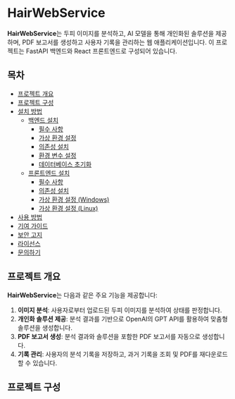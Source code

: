 # HairWebService

**HairWebService**는 두피 이미지를 분석하고, AI 모델을 통해 개인화된 솔루션을 제공하며, PDF 보고서를 생성하고 사용자 기록을 관리하는 웹 애플리케이션입니다. 이 프로젝트는 FastAPI 백엔드와 React 프론트엔드로 구성되어 있습니다.

## 목차

- [프로젝트 개요](#프로젝트-개요)
- [프로젝트 구성](#프로젝트-구성)
- [설치 방법](#설치-방법)
  - [백엔드 설치](#백엔드-설치)
    - [필수 사항](#백엔드-필수-사항)
    - [가상 환경 설정](#백엔드-가상-환경-설정)
    - [의존성 설치](#백엔드-의존성-설치)
    - [환경 변수 설정](#백엔드-환경-변수-설정)
    - [데이터베이스 초기화](#백엔드-데이터베이스-초기화)
  - [프론트엔드 설치](#프론트엔드-설치)
    - [필수 사항](#프론트엔드-필수-사항)
    - [의존성 설치](#프론트엔드-의존성-설치)
    - [가상 환경 설정 (Windows)](#프론트엔드-가상-환경-설정-windows)
    - [가상 환경 설정 (Linux)](#프론트엔드-가상-환경-설정-linux)
- [사용 방법](#사용-방법)
- [기여 가이드](#기여-가이드)
- [보안 고지](#보안-고지)
- [라이선스](#라이선스)
- [문의하기](#문의하기)

## 프로젝트 개요

**HairWebService**는 다음과 같은 주요 기능을 제공합니다:

1. **이미지 분석**: 사용자로부터 업로드된 두피 이미지를 분석하여 상태를 판정합니다.
2. **개인화 솔루션 제공**: 분석 결과를 기반으로 OpenAI의 GPT API를 활용하여 맞춤형 솔루션을 생성합니다.
3. **PDF 보고서 생성**: 분석 결과와 솔루션을 포함한 PDF 보고서를 자동으로 생성합니다.
4. **기록 관리**: 사용자의 분석 기록을 저장하고, 과거 기록을 조회 및 PDF를 재다운로드할 수 있습니다.

## 프로젝트 구성

